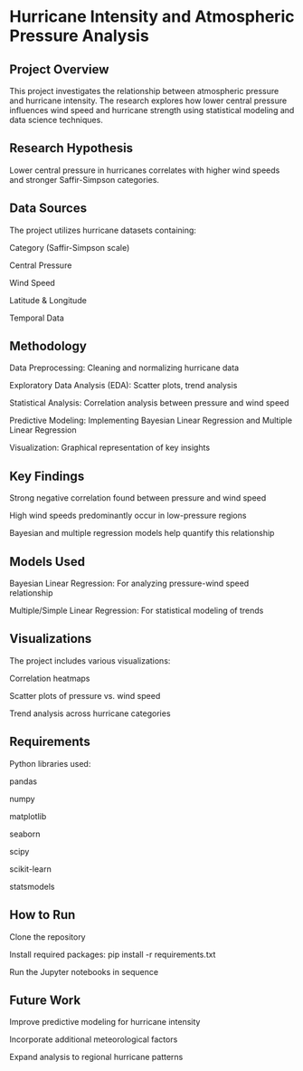 # Hurricane Intensity and Atmospheric Pressure Analysis
## Project Overview
This project investigates the relationship between atmospheric pressure and hurricane intensity. The research explores how lower central pressure influences wind speed and hurricane strength using statistical modeling and data science techniques.

## Research Hypothesis
Lower central pressure in hurricanes correlates with higher wind speeds and stronger Saffir-Simpson categories.

## Data Sources
The project utilizes hurricane datasets containing:

Category (Saffir-Simpson scale)

Central Pressure

Wind Speed

Latitude & Longitude

Temporal Data

## Methodology
Data Preprocessing: Cleaning and normalizing hurricane data

Exploratory Data Analysis (EDA): Scatter plots, trend analysis

Statistical Analysis: Correlation analysis between pressure and wind speed

Predictive Modeling: Implementing Bayesian Linear Regression and Multiple Linear Regression

Visualization: Graphical representation of key insights

## Key Findings
Strong negative correlation found between pressure and wind speed

High wind speeds predominantly occur in low-pressure regions

Bayesian and multiple regression models help quantify this relationship

## Models Used
Bayesian Linear Regression: For analyzing pressure-wind speed relationship

Multiple/Simple Linear Regression: For statistical modeling of trends

## Visualizations
The project includes various visualizations:

Correlation heatmaps

Scatter plots of pressure vs. wind speed

Trend analysis across hurricane categories

## Requirements
Python libraries used:

pandas

numpy

matplotlib

seaborn

scipy

scikit-learn

statsmodels

## How to Run
Clone the repository

Install required packages: pip install -r requirements.txt

Run the Jupyter notebooks in sequence

## Future Work
Improve predictive modeling for hurricane intensity

Incorporate additional meteorological factors

Expand analysis to regional hurricane patterns
